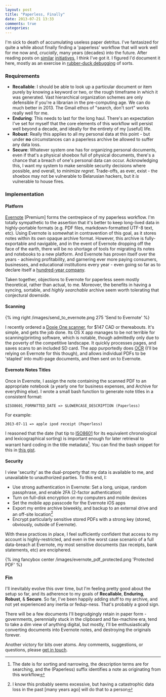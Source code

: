 ```yaml
---
layout: post
title: "Paperless, Finally"
date: 2013-07-21 13:33
comments: true
categories:
---
```

I'm sick to death of accumulating useless paper detritus. I've fantasized for quite a while about finally finding a 'paperless' workflow that will work well for me now and, _crucially_, many years (decades) into the future. After reading posts on [similar](http://shawnblanc.net/2012/09/the-paperless-puzzel/) [initiatives](http://speirs.org/blog/2012/6/25/book-scanning.html), I think I've got it. I figured I'd document it here, mostly as an exercise in [rubber-duck debugging](https://en.wikipedia.org/wiki/Rubber_duck_debugging) of sorts.<!--more-->

### Requirements
* __Recallable__: I should be able to look up a particular document or item purely by knowing a keyword or two, or the rough timeframe in which it was generated. Vast hierarchical organization schemes are only defensible if you're a librarian in the pre-computing age. We can do much better in 2013. The Gmail ethos of "search, don't sort" works really well for me.
* __Enduring__: This needs to last for the long haul. There's an expectation I've set for myself that the core elements of this workflow will persist well beyond a decade, and ideally for the entirety of my [useful] life.
* __Robust__: Really this applies to all my personal data at this point - but under __no__ circumstances can a paperless archive be allowed to suffer any data loss.
* __Secure__: Whatever system one has for organizing personal documents, even if that's a physical shoebox full of physical documents, there's a chance that a breach of one's personal data can occur. Acknowledging this, I want my system to make sensible security decisions where possible, and overall, to _minimize regret_. Trade-offs, as ever, exist - the shoebox may not be vulnerable to Belarusian hackers, but it _is_ vulnerable to house fires.

### Implementation

#### Platform
[Evernote](http://www.evernote.com) [Premium] forms the centrepiece of my paperless workflow. I'm totally sympathetic to the assertion that it's better to keep long-lived data in highly-portable formats (e.g. PDF files, markdown-formatted UTF-8 text, etc). Using Evernote is somewhat in contravention of this goal, as it stores notes within its own opaque archive format. However, this archive is fully-exportable and navigable, and in the event of Evernote dropping off the face of the earth, there will be no shortage of tools for migrating its notes and notebooks to a new platform. And Evernote has proven itself over the years - achieving profitability, and garnering ever more paying consumers, businesses, and educational institutions every year - even going so far as to declare itself a [hundred-year company](http://techcrunch.com/2011/11/06/evernote-ceo-phil-libins-top-three-tips-for-building-a-hundred-year-old-company).

Taken together, objections to Evernote for paperless seem mostly theoretical, rather than actual, to me. Moreover, the benefits in having a syncing, sortable, and _highly searchable_ archive seem worth tolerating that conjectural downside.

#### Scanning
{% img right /images/send_to_evernote.png 275 'Send to Evernote' %}

I recently ordered a [Doxie One scanner](http://www.getdoxie.com/product/one/), for $147 CAD or thereabouts. It's simple, and gets the job done. Its OS X app manages to be not terrible for scanning/printing software, which is notable, though admittedly only due to the poverty of the competitive landscape. It quickly processes pages, and saves scans to an included SD card. The app purportedly does [OCR](http://en.wikipedia.org/wiki/Optical_character_recognition) (I'll be relying on Evernote for this though), and allows individual PDFs to be 'stapled' into multi-page documents, and then sent on to Evernote.


#### Evernote Notes Titles
Once in Evernote, I assign the note containing the scanned PDF to an appropriate notebook (a yearly one for business expenses, and Archive for everything else). I wrote a small bash function to generate note titles in a consistent format:

    $ISO8601_FORMATTED_DATE => $LOWERCASE_DESCRIPTION (Paperless)

For example:

    2013-07-11 => apple ipod receipt (Paperless)

I reasoned that the date (hat tip to [ISO8601](https://en.wikipedia.org/wiki/ISO_8601) for its equivalent chronological and lexicographical sorting) is important enough for later retrieval to warrant hard coding in the title metadata[^1]. You can find the bash snippet for this in [this gist](https://gist.github.com/dliggat/5990988).

#### Security

I view 'security' as the dual-property that my data is available to me, and unavailable to unauthorized parties. To this end, I:

* Use strong authentication in Evernote: Set a long, unique, random passphrase, and enable 2FA (2-factor authentication)
* Turn on full-disk encryption on my computers and mobile devices
* Set the mobile app passcode for the Evernote iOS apps
* Export my entire archive biweekly, and backup to an external drive and an off-site location[^2]
* Encrypt particularly sensitive stored PDFs with a strong key (stored, obviously, outside of Evernote).

With these practices in place, I feel sufficiently confident that access to my account is highly-restricted, and even in the worst case scenario of a full data-breach at Evernote, my most sensitive documents (tax receipts, bank statements, etc) are enciphered.

{% img fancybox center /images/evernote_pdf_protected.png 'Protected PDF' %}

### Fin
I'll inevitably evolve this over time, but I'm feeling pretty good about the setup so far, and its adherence to my goals of **Recallable**, **Enduring**, **Robust**, & **Secure**. So far, I've been happily adding stuff to my archive, and not yet experienced any inertia or fedup-ness. That's probably a good sign.

There will be a few documents I'll begrudgingly retain in paper form - governments, perennially stuck in the clipboard and fax-machine era, tend to take a dim view of anything digital, but mostly, I'll be enthusiastically converting documents into Evernote notes, and destroying the originals forever.

Another victory for bits over atoms. Any comments, suggestions, or questions, please [get in touch](/about).

[^1]: The date is for sorting and narrowing, the description terms are for searching, and the (Paperless) suffix identifies a note as originating from this workflow
[^2]: I know this probably seems excessive, but having a catastrophic data loss in the past [many years ago] will do that to a person
